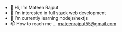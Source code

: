 - 👋 Hi, I’m Mateen Rajput
- 👀 I’m interested in full stack web development
- 🌱 I’m currently learning nodejs/nextjs
- 📫 How to reach me ... mateenrajput55@gmail.com


<!---
muhammadMateen26/muhammadMateen26 is a ✨ special ✨ repository because its `README.md` (this file) appears on your GitHub profile.
You can click the Preview link to take a look at your changes.
--->
